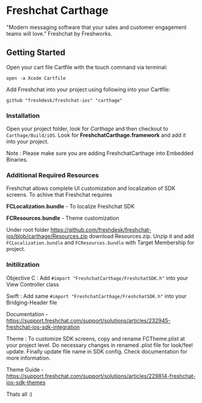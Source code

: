 # Freshchat Carthage


"Modern messaging software that your sales and customer engagement teams will love." Freshchat by Freshworks.

## Getting Started
Open your cart file Cartfile with the touch command via terminal: 
```
open -a Xcode Cartfile
```

Add Frreshchat into your project using following into your Cartfile: 

```
github "freshdesk/freshchat-ios" "carthage"
```


### Installation
Open your project folder, look for *Carthage* and then checkout to ```Carthage/Build/iOS```. 
Look for **FreshchatCarthage.framework** and add it into your project. 

Note : Please make sure you are adding FreshchatCarthage into Embedded Binaries.


### Additional Required Resources

Freshchat allows complete UI customization and localization of SDK screens. To achive that Freshchat requires 

**FCLocalization.bundle** - To localize Freshchat SDK

**FCResources.bundle** - Theme customization

Under root folder https://github.com/freshdesk/freshchat-ios/blob/carthage/Resources.zip download Resources.zip. Unzip it and add  ```FCLocalization.bundle``` and ```FCResources.bundle``` with Target Membership for project.


### Initilization

Objective C : Add ```#import "FreshchatCarthage/FreshchatSDK.h"``` into your View Controller class

Swift : Add same ```#import "FreshchatCarthage/FreshchatSDK.h"``` into your Bridging-Header file


Documentation - https://support.freshchat.com/support/solutions/articles/232945-freshchat-ios-sdk-integration

Theme : To customize SDK screens, copy and rename FCTheme.plist at your project level. Do necessary changes in renamed .plist file for look/feel update. Finally update file name in SDK config. Check documentation for more information.

Theme Guide - https://support.freshchat.com/support/solutions/articles/229814-freshchat-ios-sdk-themes

Thats all :)

